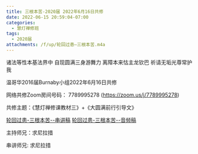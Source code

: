 ```yaml
---
title: 三根本苦-2020届 2022年6月16日共修
date: 2022-06-15 20:59:04-07:00
categories:
  - 慧灯禅修班
tags:
  - 2020届
attachments: /f/up/轮回过患—三根本苦.m4a
---
```

诸法等性本基法界中 自现圆满三身游舞力 离障本来怙主龙钦巴 祈请无垢光尊常护我

温哥华2016届Burnaby小组2022年6月16日共修

网络共修Zoom房间号码： 7789995278 (<https://zoom.us/j/7789995278>)

共修主题：《慧灯禅修课教材三》+《大圆满前行引导文》

[轮回过患-三根本苦--串讲稿](http://huidengchanxiu.net/hdv/f/up/轮回过患-三根本苦.docx)
[轮回过患-三根本苦--音频稿](http://huidengchanxiu.net/hdv/f/up/轮回过患—三根本苦.m4a)

主持师兄：求尼拉措

串讲师兄: 求尼拉措